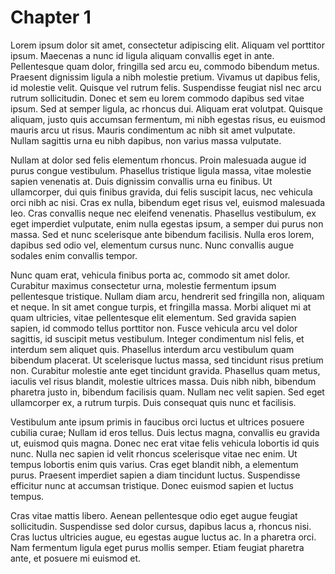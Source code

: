 # Chapter 1

Lorem ipsum dolor sit amet, consectetur adipiscing elit. Aliquam vel porttitor ipsum. Maecenas a nunc id ligula aliquam convallis eget in ante. Pellentesque quam dolor, fringilla sed arcu eu, commodo bibendum metus. Praesent dignissim ligula a nibh molestie pretium. Vivamus ut dapibus felis, id molestie velit. Quisque vel rutrum felis. Suspendisse feugiat nisl nec arcu rutrum sollicitudin. Donec et sem eu lorem commodo dapibus sed vitae ipsum. Sed at semper ligula, ac rhoncus dui. Aliquam erat volutpat. Quisque aliquam, justo quis accumsan fermentum, mi nibh egestas risus, eu euismod mauris arcu ut risus. Mauris condimentum ac nibh sit amet vulputate. Nullam sagittis urna eu nibh dapibus, non varius massa vulputate.

Nullam at dolor sed felis elementum rhoncus. Proin malesuada augue id purus congue vestibulum. Phasellus tristique ligula massa, vitae molestie sapien venenatis at. Duis dignissim convallis urna eu finibus. Ut ullamcorper, dui quis finibus gravida, dui felis suscipit lacus, nec vehicula orci nibh ac nisi. Cras ex nulla, bibendum eget risus vel, euismod malesuada leo. Cras convallis neque nec eleifend venenatis. Phasellus vestibulum, ex eget imperdiet vulputate, enim nulla egestas ipsum, a semper dui purus non massa. Sed et nunc scelerisque ante bibendum facilisis. Nulla eros lorem, dapibus sed odio vel, elementum cursus nunc. Nunc convallis augue sodales enim convallis tempor.

Nunc quam erat, vehicula finibus porta ac, commodo sit amet dolor. Curabitur maximus consectetur urna, molestie fermentum ipsum pellentesque tristique. Nullam diam arcu, hendrerit sed fringilla non, aliquam et neque. In sit amet congue turpis, et fringilla massa. Morbi aliquet mi at quam ultricies, vitae pellentesque elit elementum. Sed gravida sapien sapien, id commodo tellus porttitor non. Fusce vehicula arcu vel dolor sagittis, id suscipit metus vestibulum. Integer condimentum nisl felis, et interdum sem aliquet quis. Phasellus interdum arcu vestibulum quam bibendum placerat. Ut scelerisque luctus massa, sed tincidunt risus pretium non. Curabitur molestie ante eget tincidunt gravida. Phasellus quam metus, iaculis vel risus blandit, molestie ultrices massa. Duis nibh nibh, bibendum pharetra justo in, bibendum facilisis quam. Nullam nec velit sapien. Sed eget ullamcorper ex, a rutrum turpis. Duis consequat quis nunc et facilisis.

Vestibulum ante ipsum primis in faucibus orci luctus et ultrices posuere cubilia curae; Nullam id eros tellus. Duis lectus magna, convallis eu gravida ut, euismod quis magna. Donec nec erat vitae felis vehicula lobortis id quis nunc. Nulla nec sapien id velit rhoncus scelerisque vitae nec enim. Ut tempus lobortis enim quis varius. Cras eget blandit nibh, a elementum purus. Praesent imperdiet sapien a diam tincidunt luctus. Suspendisse efficitur nunc at accumsan tristique. Donec euismod sapien et luctus tempus.

Cras vitae mattis libero. Aenean pellentesque odio eget augue feugiat sollicitudin. Suspendisse sed dolor cursus, dapibus lacus a, rhoncus nisi. Cras luctus ultricies augue, eu egestas augue luctus ac. In a pharetra orci. Nam fermentum ligula eget purus mollis semper. Etiam feugiat pharetra ante, et posuere mi euismod et. 